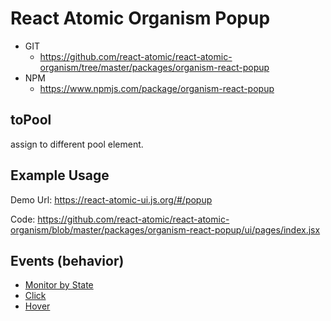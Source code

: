 React Atomic Organism Popup
===============
   * GIT
      * https://github.com/react-atomic/react-atomic-organism/tree/master/packages/organism-react-popup 
   * NPM
      * https://www.npmjs.com/package/organism-react-popup 
## toPool
assign to different pool element.

## Example Usage
Demo Url:
https://react-atomic-ui.js.org/#/popup

Code:
https://github.com/react-atomic/react-atomic-organism/blob/master/packages/organism-react-popup/ui/pages/index.jsx

## Events (behavior)
   * [Monitor by State](https://github.com/react-atomic/react-atomic-organism/blob/master/packages/organism-react-popup/ui/organisms/PopupMonitor.jsx)
   * [Click](https://github.com/react-atomic/react-atomic-organism/blob/master/packages/organism-react-popup/ui/organisms/PopupClick.jsx)
   * [Hover](https://github.com/react-atomic/react-atomic-organism/blob/master/packages/organism-react-popup/ui/organisms/PopupHover.jsx)
